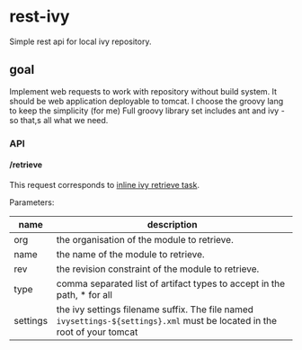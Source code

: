 # rest-ivy
Simple rest api for local ivy repository.

## goal
Implement web requests to work with repository without build system.
It should be web application deployable to tomcat.
I choose the groovy lang to keep the simplicity (for me)
Full groovy library set includes ant and ivy - so that,s all what we need.

### API

#### /retrieve
This request corresponds to [inline ivy retrieve task](http://ant.apache.org/ivy/history/2.1.0/use/retrieve.html).

Parameters:

| name | description |
|------|-------------|
| org  | the organisation of the module to retrieve. |
| name | the name of the module to retrieve.  |
| rev  | the revision constraint of the module to retrieve. |
| type | comma separated list of artifact types to accept in the path, * for all |
| settings | the ivy settings filename suffix. The file named `ivysettings-${settings}.xml` must be located in the root of your tomcat|


